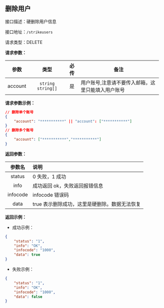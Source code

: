 ## 删除用户 <Badge type="info" text="鉴权接口" />

接口描述：硬删除用户信息

接口地址：`/strikeusers`

请求类型：DELETE

**请求参数：**

|  参数   |        类型        | 必传 | 备注                                              |
| :-----: | :----------------: | :--: | ------------------------------------------------- |
| account | `string  string[]` |  是  | 用户账号,注意请不要传入邮箱，这里只能填入用户账号 |

**请求参数示例：**

```json
// 删除单个账号
{
	"account": "***********" || "account": ["***********"]
}
// 删除多个账号
{
	"account": ["***********","***********"]
}
```

**返回参数：**

|  参数名  | 说明                                          |
| :------: | :-------------------------------------------- |
|  status  | 0 失败，1 成功                                |
|   info   | 成功返回 ok，失败返回报错信息                 |
| infocode | infocode 错误码                               |
|   data   | true 表示删除成功，这里是硬删除。数据无法恢复 |

**返回示例：**

- 成功示例：

```json
{
	"status": "1",
	"info": "OK",
	"infocode": "1000",
	"data": true
}
```

- 失败示例：

```json
{
	"status": "1",
	"info": "OK",
	"infocode": "1000",
	"data": false
}
```

